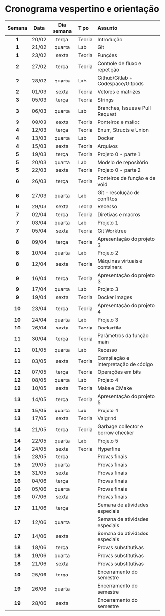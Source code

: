 # Cronograma vespertino e orientação

| **Semana** | **Data** | **Dia semana** | **Tipo** | **Assunto**                          |
|:----------:|:--------:|:--------------:|:---------|:-------------------------------------|
| **1**      | 20/02    | terça          | Teoria        | Introdução                           |
| **1**      | 21/02    | quarta         | Lab           | Git                                  |
| **1**      | 23/02    | sexta          | Teoria        | Funções                              |
| **2**      | 27/02    | terça          | Teoria        | Controle de fluxo e repetição        |
| **2**      | 28/02    | quarta         | Lab           | Github/Gitlab \+ Codespace/Gitpods   |
| **2**      | 01/03    | sexta          | Teoria        | Vetores e matrizes                   |
| **3**      | 05/03    | terça          | Teoria        | Strings                              |
| **3**      | 06/03    | quarta         | Lab           | Branches, Issues e Pull Request      |
| **3**      | 08/03    | sexta          | Teoria        | Ponteiros e malloc                   |
| **4**      | 12/03    | terça          | Teoria        | Enum, Structs e Union                |
| **4**      | 13/03    | quarta         | Lab           | Docker                               |
| **4**      | 15/03    | sexta          | Teoria        | Arquivos                             |
| **5**      | 19/03    | terça          | Teoria        | Projeto 0 \- parte 1                 |
| **5**      | 20/03    | quarta         | Lab           | Modelo de repositório                |
| **5**      | 22/03    | sexta          | Teoria        | Projeto 0 \- parte 2                 |
| **6**      | 26/03    | terça          | Teoria        | Ponteiros de função e de void        |
| **6**      | 27/03    | quarta         | Lab           | Git \- resolução de conflitos        |
| **6**      | 29/03    | sexta          | Teoria        | Recesso                              |
| **7**      | 02/04    | terça          | Teoria        | Diretivas e macros                   |
| **7**      | 03/04    | quarta         | Lab           | Projeto 1                            |
| **7**      | 05/04    | sexta          | Teoria        | Git Worktree                         |
| **8**      | 09/04    | terça          | Teoria        | Apresentação do projeto 2            |
| **8**      | 10/04    | quarta         | Lab           | Projeto 2                            |
| **8**      | 12/04    | sexta          | Teoria        | Máquinas virtuais e containers       |
| **9**      | 16/04    | terça          | Teoria        | Apresentação do projeto 3            |
| **9**      | 17/04    | quarta         | Lab           | Projeto 3                            |
| **9**      | 19/04    | sexta          | Teoria        | Docker images                        |
| **10**     | 23/04    | terça          | Teoria        | Apresentação do projeto 4            |
| **10**     | 24/04    | quarta         | Lab           | Projeto 3                            |
| **10**     | 26/04    | sexta          | Teoria        | Dockerfile                           |
| **11**     | 30/04    | terça          | Teoria        | Parâmetros da função main            |
| **11**     | 01/05    | quarta         | Lab           | Recesso                              |
| **11**     | 03/05    | sexta          | Teoria        | Compilação e interpretação de código |
| **12**     | 07/05    | terça          | Teoria        | Operações em bits                    |
| **12**     | 08/05    | quarta         | Lab           | Projeto 4                            |
| **12**     | 10/05    | sexta          | Teoria        | Make e CMake                         |
| **13**     | 14/05    | terça          | Teoria        | Apresentação do projeto 5            |
| **13**     | 15/05    | quarta         | Lab           | Projeto 4                            |
| **13**     | 17/05    | sexta          | Teoria        | Valgrind                             |
| **14**     | 21/05    | terça          | Teoria        | Garbage collector e borrow checker   |
| **14**     | 22/05    | quarta         | Lab           | Projeto 5                            |
| **14**     | 24/05    | sexta          | Teoria        | Hyperfine                            |
| **15**     | 28/05    | terça          |               | Provas finais                        |
| **15**     | 29/05    | quarta         |               | Provas finais                        |
| **15**     | 31/05    | sexta          |               | Provas finais                        |
| **16**     | 04/06    | terça          |               | Provas finais                        |
| **16**     | 05/06    | quarta         |               | Provas finais                        |
| **16**     | 07/06    | sexta          |               | Provas finais                        |
| **17**     | 11/06    | terça          |               | Semana de atividades especiais       |
| **17**     | 12/06    | quarta         |               | Semana de atividades especiais       |
| **17**     | 14/06    | sexta          |               | Semana de atividades especiais       |
| **18**     | 18/06    | terça          |               | Provas substitutivas                 |
| **18**     | 19/06    | quarta         |               | Provas substitutivas                 |
| **18**     | 21/06    | sexta          |               | Provas substitutivas                 |
| **19**     | 25/06    | terça          |               | Encerramento do semestre             |
| **19**     | 26/06    | quarta         |               | Encerramento do semestre             |
| **19**     | 28/06    | sexta          |               | Encerramento do semestre             |

